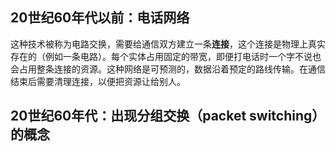 
## 20世纪60年代以前：电话网络
这种技术被称为电路交换，需要给通信双方建立一条**连接**，这个连接是物理上真实存在的（例如一条电路）。每个实体占用固定的带宽，即便打电话时一个字不说也会占用整条连接的资源。这种网络是可预测的，数据沿着预定的路线传输。在通信结束后需要清理连接，以便把资源让给别人。

## 20世纪60年代：出现分组交换（packet switching）的概念

